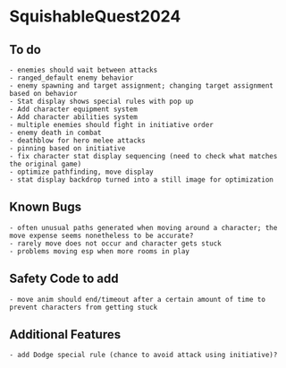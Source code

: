 # SquishableQuest2024

## To do
	- enemies should wait between attacks
	- ranged_default enemy behavior
	- enemy spawning and target assignment; changing target assignment based on behavior
	- Stat display shows special rules with pop up
	- Add character equipment system
	- Add character abilities system
	- multiple enemies should fight in initiative order
	- enemy death in combat
	- deathblow for hero melee attacks
	- pinning based on initiative
	- fix character stat display sequencing (need to check what matches the original game)
	- optimize pathfinding, move display
	- stat display backdrop turned into a still image for optimization

## Known Bugs
	- often unusual paths generated when moving around a character; the move expense seems nonetheless to be accurate?
	- rarely move does not occur and character gets stuck
	- problems moving esp when more rooms in play

## Safety Code to add
	- move anim should end/timeout after a certain amount of time to prevent characters from getting stuck

## Additional Features
	- add Dodge special rule (chance to avoid attack using initiative)?